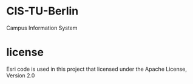 # CIS-TU-Berlin
Campus Information System

# license
Esri code is used in this project that licensed under the Apache License, Version 2.0
